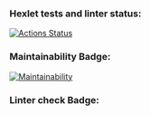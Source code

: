 ### Hexlet tests and linter status:
[![Actions Status](https://github.com/Corrosion667/python-project-lvl1/workflows/hexlet-check/badge.svg)](https://github.com/Corrosion667/python-project-lvl1/actions)

### Maintainability Badge:
[![Maintainability](https://api.codeclimate.com/v1/badges/a99a88d28ad37a79dbf6/maintainability)](https://codeclimate.com/github/Corrosion667/python-project-lvl1)

### Linter check Badge:

